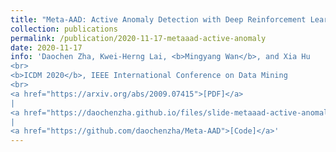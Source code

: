 ```yaml
---
title: "Meta-AAD: Active Anomaly Detection with Deep Reinforcement Learning"
collection: publications
permalink: /publication/2020-11-17-metaaad-active-anomaly
date: 2020-11-17
info: 'Daochen Zha, Kwei-Herng Lai, <b>Mingyang Wan</b>, and Xia Hu
<br>
<b>ICDM 2020</b>, IEEE International Conference on Data Mining
<br>
<a href="https://arxiv.org/abs/2009.07415">[PDF]</a>
|
<a href="https://daochenzha.github.io/files/slide-metaaad-active-anomaly.pdf">[Slide]</a>
|
<a href="https://github.com/daochenzha/Meta-AAD">[Code]</a>'
---
```

